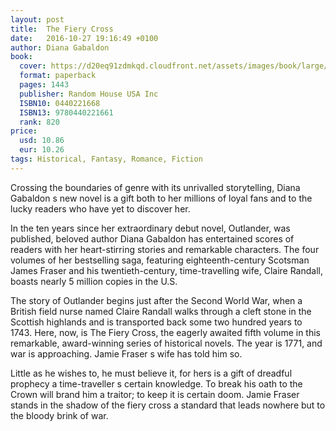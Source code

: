 ```yaml
---
layout: post
title:  The Fiery Cross
date:   2016-10-27 19:16:49 +0100
author: Diana Gabaldon
book: 
  cover: https://d20eq91zdmkqd.cloudfront.net/assets/images/book/large/9780/4402/9780440221661.jpg
  format: paperback
  pages: 1443
  publisher: Random House USA Inc
  ISBN10: 0440221668
  ISBN13: 9780440221661
  rank: 820
price: 
  usd: 10.86
  eur: 10.26
tags: Historical, Fantasy, Romance, Fiction
---
```


Crossing the boundaries of genre with its unrivalled storytelling, Diana Gabaldon s new novel is a gift both to her millions of loyal fans and to the lucky readers who have yet to discover her. 

In the ten years since her extraordinary debut novel, Outlander, was published, beloved author Diana Gabaldon has entertained scores of readers with her heart-stirring stories and remarkable characters. The four volumes of her bestselling saga, featuring eighteenth-century Scotsman James Fraser and his twentieth-century, time-travelling wife, Claire Randall, boasts nearly 5 million copies in the U.S. 

The story of Outlander begins just after the Second World War, when a British field nurse named Claire Randall walks through a cleft stone in the Scottish highlands and is transported back some two hundred years to 1743. Here, now, is The Fiery Cross, the eagerly awaited fifth volume in this remarkable, award-winning series of historical novels. The year is 1771, and war is approaching. Jamie Fraser s wife has told him so. 

Little as he wishes to, he must believe it, for hers is a gift of dreadful prophecy a time-traveller s certain knowledge. To break his oath to the Crown will brand him a traitor; to keep it is certain doom. Jamie Fraser stands in the shadow of the fiery cross a standard that leads nowhere but to the bloody brink of war.
